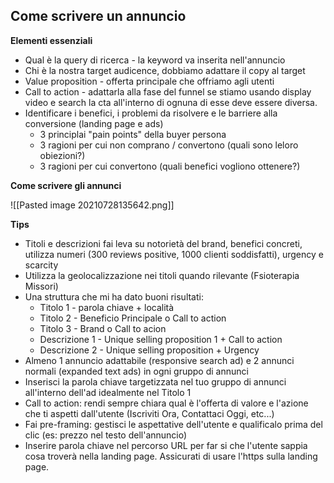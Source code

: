 ## Come scrivere un annuncio

**Elementi essenziali**

-   Qual è la query di ricerca - la keyword va inserita nell'annuncio
-   Chi è la nostra target audicence, dobbiamo adattare il copy al target
-   Value proposition - offerta principale che offriamo agli utenti
-   Call to action - adattarla alla fase del funnel se stiamo usando display video e search la cta all'interno di ognuna di esse deve essere diversa.
-   Identificare i benefici, i problemi da risolvere e le barriere alla conversione (landing page e ads)
    -   3 principlai "pain points" della buyer persona
    -   3 ragioni per cui non comprano / convertono (quali sono leloro obiezioni?)
    -   3 ragioni per cui convertono (quali benefici vogliono ottenere?)

**Come scrivere gli annunci**

![[Pasted image 20210728135642.png]]

**Tips**

-   Titoli e descrizioni fai leva su notorietà del brand, benefici concreti, utilizza numeri (300 reviews positive, 1000 clienti soddisfatti), urgency e scarcity
-   Utilizza la geolocalizzazione nei titoli quando rilevante (Fsioterapia Missori)
-   Una struttura che mi ha dato buoni risultati:
    -   Titolo 1 - parola chiave + località
    -   Titolo 2 - Beneficio Principale o Call to action
    -   Titolo 3 - Brand o Call to acion
    -   Descrizione 1 - Unique selling proposition 1 + Call to action
    -   Descrizione 2 - Unique selling proposition + Urgency
-   Almeno 1 annuncio adattabile (responsive search ad) e 2 annunci normali (expanded text ads) in ogni gruppo di annunci
-   Inserisci la parola chiave targetizzata nel tuo gruppo di annunci all'interno dell'ad idealmente nel Titolo 1
-   Call to action: rendi sempre chiara qual è l'offerta di valore e l'azione che ti aspetti dall'utente (Iscriviti Ora, Contattaci Oggi, etc...)
-   Fai pre-framing: gestisci le aspettative dell'utente e qualificalo prima del clic (es: prezzo nel testo dell'annuncio)
-   Inserire parola chiave nel percorso URL per far si che l'utente sappia cosa troverà nella landing page. Assicurati di usare l'https sulla landing page.


